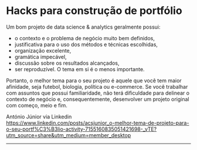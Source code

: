 # Hacks para construção de portfólio

 Um bom projeto de data science & analytics geralmente possui:
 * o contexto e o problema de negócio muito bem definidos,
 * justificativa para o uso dos métodos e técnicas escolhidas,
 * organização excelente,
 * gramática impecável,
 * discussão sobre os resultados alcançados,
 * ser reproduzível.
 O tema em si é o menos importante.

Portanto, o melhor tema para o seu projeto é aquele que você tem maior afinidade, seja futebol, biologia, política ou e-commerce. Se você trabalhar com assuntos que possui familiaridade, não terá dificuldade para delinear o contexto de negócio e, consequentemente, desenvolver um projeto original com começo, meio e fim.

António Júnior via Linkedin <br>
https://www.linkedin.com/posts/acsjunior_o-melhor-tema-de-projeto-para-o-seu-portf%C3%B3lio-activity-7155160835051421698-_vTE?utm_source=share&utm_medium=member_desktop

___

